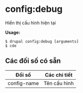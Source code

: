 # config:debug
Hiển thị cấu hình hiện tại

**Usage:**
```
$ drupal config:debug [arguments]
$ cde  
```

## Các đối số có sẵn
Đối số | Các chi tiết
---------|-------------
config-name | Tên cấu hình

